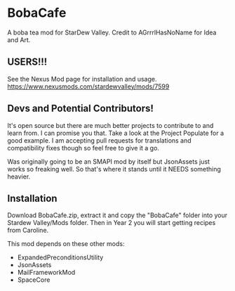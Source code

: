# BobaCafe

A boba tea mod for StarDew Valley. Credit to AGrrrlHasNoName for Idea and Art.

## USERS!!!
See the Nexus Mod page for installation and usage. 
https://www.nexusmods.com/stardewvalley/mods/7599

## Devs and Potential Contributors!

It's open source but there are much better projects to contribute to and learn from. I can promise you that. Take a look at the Project Populate for a good example. I am accepting pull requests for translations and compatibility fixes though so feel free to give it a go.

Was originally going to be an SMAPI mod by itself but JsonAssets just works so freaking well. So that's where it stands until it NEEDS something heavier.

## Installation

Download BobaCafe.zip, extract it and copy the "BobaCafe" folder into your Stardew Valley/Mods folder. Then in Year 2 you will start getting recipes from Caroline. 

This mod depends on these other mods:
- ExpandedPreconditionsUtility
- JsonAssets
- MailFrameworkMod
- SpaceCore
